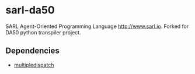 # sarl-da50
SARL Agent-Oriented Programming Language http://www.sarl.io. Forked for DA50 python transpiler project.

## Dependencies
* [multipledispatch](https://pypi.org/project/multipledispatch/)
